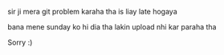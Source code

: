 sir ji mera git problem karaha tha is liay late hogaya 

bana mene sunday ko hi dia tha lakin upload nhi kar paraha tha

Sorry :)
